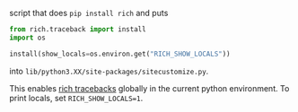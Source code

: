 script that does `pip install rich` and puts

```python
from rich.traceback import install
import os

install(show_locals=os.environ.get("RICH_SHOW_LOCALS"))
```

into `lib/python3.XX/site-packages/sitecustomize.py`.

This enables [rich tracebacks](https://rich.readthedocs.io/en/stable/traceback.html#traceback-handler) globally in the current python environment. To print locals, set `RICH_SHOW_LOCALS=1`.

